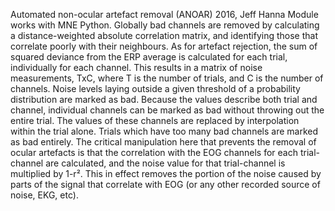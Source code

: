Automated non-ocular artefact removal (ANOAR) 2016, Jeff Hanna
Module works with MNE Python. Globally bad channels are removed by 
calculating a distance-weighted absolute correlation matrix, and identifying 
those that correlate poorly with their neighbours. As for artefact rejection,
the sum of squared deviance from the ERP average is calculated for each trial,
individually for each channel. This results in a matrix of noise measurements,
TxC, where T is the number of trials, and C is the number of channels. Noise
levels laying outside a given threshold of a probability distribution are marked
as bad. Because the values describe both trial and channel, individual channels
can be marked as bad without throwing out the entire trial. The values of these
channels are replaced by interpolation within the trial alone. Trials which have
too many bad channels are marked as bad entirely.
The critical manipulation here that prevents the removal of ocular artefacts 
is that the correlation with the EOG channels for each trial-channel are calculated,
and the noise value for that trial-channel is multiplied by 1-r². This in effect removes the portion of the noise caused by
parts of the signal that correlate with EOG (or any other recorded source of
noise, EKG, etc).
